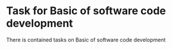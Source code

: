 # Task for Basic of software code development

There is contained tasks on Basic of software code development  
